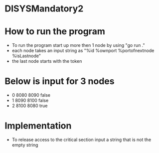 # DISYSMandatory2

# How to run the program

- To run the program start up more then 1 node by using "go run ."
- each node takes an input string as "%id %ownport %portofnextnode %isLastnode" 
- the last node starts with the token  

# Below is input for 3 nodes

- 0 8080 8090 false
- 1 8090 8100 false
- 2 8100 8080 true

# Implementation

- To release access to the critical section input a string that is not the empty string 
